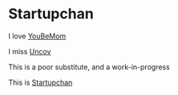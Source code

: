 Startupchan
==========

I love [YouBeMom](http://youbemom.com)

I miss [Uncov](http://www.wired.com/business/2008/01/uncov-calls-it/)

This is a poor substitute, and a work-in-progress

This is [Startupchan](http://startupchan.com)

